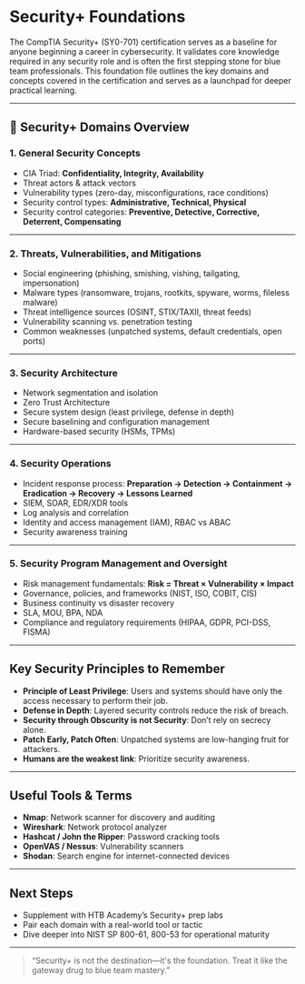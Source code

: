 # Security+ Foundations

The CompTIA Security+ (SY0-701) certification serves as a baseline for anyone beginning a career in cybersecurity. It validates core knowledge required in any security role and is often the first stepping stone for blue team professionals. This foundation file outlines the key domains and concepts covered in the certification and serves as a launchpad for deeper practical learning.

---

## 🧠 Security+ Domains Overview

### 1. **General Security Concepts**
- CIA Triad: **Confidentiality, Integrity, Availability**
- Threat actors & attack vectors
- Vulnerability types (zero-day, misconfigurations, race conditions)
- Security control types: **Administrative, Technical, Physical**
- Security control categories: **Preventive, Detective, Corrective, Deterrent, Compensating**

---

### 2. **Threats, Vulnerabilities, and Mitigations**
- Social engineering (phishing, smishing, vishing, tailgating, impersonation)
- Malware types (ransomware, trojans, rootkits, spyware, worms, fileless malware)
- Threat intelligence sources (OSINT, STIX/TAXII, threat feeds)
- Vulnerability scanning vs. penetration testing
- Common weaknesses (unpatched systems, default credentials, open ports)

---

### 3. **Security Architecture**
- Network segmentation and isolation
- Zero Trust Architecture
- Secure system design (least privilege, defense in depth)
- Secure baselining and configuration management
- Hardware-based security (HSMs, TPMs)

---

### 4. **Security Operations**
- Incident response process: **Preparation → Detection → Containment → Eradication → Recovery → Lessons Learned**
- SIEM, SOAR, EDR/XDR tools
- Log analysis and correlation
- Identity and access management (IAM), RBAC vs ABAC
- Security awareness training

---

### 5. **Security Program Management and Oversight**
- Risk management fundamentals: **Risk = Threat × Vulnerability × Impact**
- Governance, policies, and frameworks (NIST, ISO, COBIT, CIS)
- Business continuity vs disaster recovery
- SLA, MOU, BPA, NDA
- Compliance and regulatory requirements (HIPAA, GDPR, PCI-DSS, FISMA)

---

## Key Security Principles to Remember

- **Principle of Least Privilege**: Users and systems should have only the access necessary to perform their job.
- **Defense in Depth**: Layered security controls reduce the risk of breach.
- **Security through Obscurity is not Security**: Don’t rely on secrecy alone.
- **Patch Early, Patch Often**: Unpatched systems are low-hanging fruit for attackers.
- **Humans are the weakest link**: Prioritize security awareness.

---

## Useful Tools & Terms
- **Nmap**: Network scanner for discovery and auditing
- **Wireshark**: Network protocol analyzer
- **Hashcat / John the Ripper**: Password cracking tools
- **OpenVAS / Nessus**: Vulnerability scanners
- **Shodan**: Search engine for internet-connected devices

---

## Next Steps
- Supplement with HTB Academy’s Security+ prep labs
- Pair each domain with a real-world tool or tactic
- Dive deeper into NIST SP 800-61, 800-53 for operational maturity

---

> “Security+ is not the destination—it's the foundation. Treat it like the gateway drug to blue team mastery.”  
